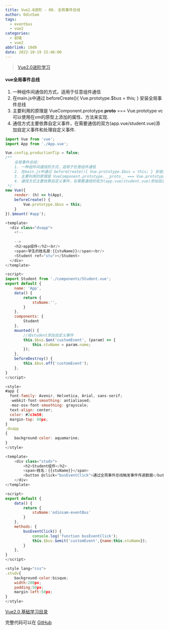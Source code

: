 ```yaml
---
title: Vue2.0进阶 - 08. 全局事件总线
author: OdinSam
tags:
  - eventbus
  - vue2
categories:
  - 前端
  - vue2
abbrlink: 10d9
date: 2022-10-19 15:46:00
---
```

> [Vue2.0进阶学习](/articles/e255.html) 

<!--more-->
#### vue全局事件总线
1. 一种组件间通信的方式，适用于任意组件通信
2. 在main.js中通过 beforeCreate(){ Vue.prototype.$bus = this; } 安装全局事件总线
3. 主要利用的原理是 VueComponent.prototype.__proto__ === Vue.prototype vc可以使用在vm的原型上添加的属性、方法来实现.
4. 通信方式主要依靠自定义事件，在需要通信的双方(app.vue/student.vue)添加自定义事件和处理自定义事件.

```js main.js
import Vue from 'vue';
import App from './App.vue';

Vue.config.productionTip = false;
/**
    全局事件总线:
    1. 一种组件间通信的方式，适用于任意组件通信
    2. 在main.js中通过 beforeCreate(){ Vue.prototype.$bus = this; } 安装全局事件总线
    3. 主要利用的原理是 VueComponent.prototype.__proto__ === Vue.prototype vc可以使用在vm的原型上添加的属性、方法来实现.
    4. 通信方式主要依靠自定义事件，在需要通信的双方(app.vue/student.vue)添加自定义事件和处理自定义事件.
 */
new Vue({
    render: (h) => h(App),
    beforeCreate() {
        Vue.prototype.$bus = this;
    }
}).$mount('#app');
```

```js app.vue
<template>
  <div class="dvapp">
    <!--
        
    -->
    <h2>app组件</h2><br/>
    <span>学生的姓名是:{{stuName}}</span><br/>
    <Student ref="stu"></Student>
  </div>
</template>

<script>
import Student from './components/Student.vue';
export default {
    name: 'App',
    data() {
        return {
            stuName:'',
        }
    },
    components: {
        Student
    },
    mounted() {
        //给student添加自定义事件
        this.$bus.$on('customEvent', (param) => {
            this.stuName = param.name;
        });
    },
    beforeDestroy() {
        this.$bus.off('customEvent');
    },
}
</script>

<style>
#app {
  font-family: Avenir, Helvetica, Arial, sans-serif;
  -webkit-font-smoothing: antialiased;
  -moz-osx-font-smoothing: grayscale;
  text-align: center;
  color: #2c3e50;
  margin-top: 60px;
}
.dvapp
{
    background-color: aquamarine;
}
</style>
```

```js student.vue
<template>
    <div class="studv">
        <h2>Student组件</h2>
        <span>姓名：{{stuName}}</span>
        <button @click="busEventClick">通过全局事件总线触发事件传递数据</button>
    </div>
</template>

<script>
export default {
    data() {
        return {
            stuName:'odinsam-eventBus'
        }
    },
    methods: {
        busEventClick() {
            console.log('function busEventClick');
            this.$bus.$emit('customEvent',{name:this.stuName});
        }
    },
}
</script>

<style lang="css">
.studv{
    background-color:bisque;
    width:200px;
    padding:50px;
    margin-left:50px;
}
</style>
```

[Vue2.0 基础学习目录](/articles/da3d.html)  

完整代码可以在 [GitHub](https://github.com/odinsam/learn-vue2.0)
